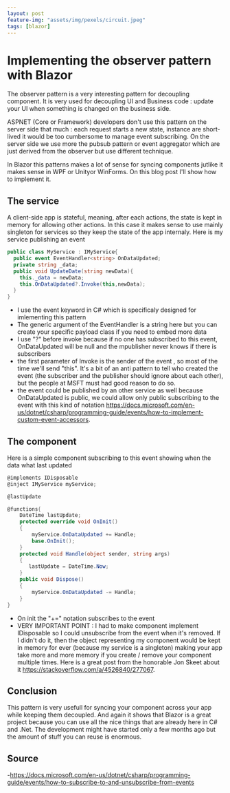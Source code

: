 ```yaml
---
layout: post
feature-img: "assets/img/pexels/circuit.jpeg"
tags: [blazor]
---
```


# Implementing the observer pattern with Blazor

The observer pattern is a very interesting pattern for decoupling component. It is very used for decoupling UI and Business code : update your UI when something is changed on the business side.

ASPNET (Core or Framework) developers don't use this pattern on the server side that much : each request starts a new state, instance are short-lived it would be too cumbersome to manage event subscribing. On the server side we use more the pubsub pattern or event aggregator which are just derived from the observer but use different technique.

In Blazor this patterns makes a lot of sense for syncing components jutlike it makes sense in WPF or Unityor WinForms. On this blog post I'll show how to implement it.

## The service
A client-side app is stateful, meaning, after each actions, the state is kept in memory for allowing other actions. In this case it makes sense to use mainly singleton for services so they keep the state of the app internaly. Here is my service publishing an event

```cs
public class MyService : IMyService{
  public event EventHandler<string> OnDataUpdated;
  private string _data;
  public void UpdateDate(string newData){
    this._data = newData;
    this.OnDataUpdated?.Invoke(this,newData);
  }
}
```
- I use the event keyword in C# which is specificaly designed for imlementing this pattern
- The generic argument of the EventHandler is a string here but you can create your specific payload class if you need to embed more data
- I use "?" before invoke because if no one has subscribed to this event, OnDataUpdated will be null and the mpublisher never knows if there is subscribers
- the first parameter of Invoke is the sender of the event , so most of the time we'll send "this". It's a bit of an anti pattern to tell who created the event (the subscriber and the publisher should ignore about each other), but the people at MSFT must had good reason to do so.
- the event could be published by an other service as well because OnDataUpdated is public, we could allow only public subscribing to the event with this kind of notation <https://docs.microsoft.com/en-us/dotnet/csharp/programming-guide/events/how-to-implement-custom-event-accessors>.

## The component
Here is a simple component subscribing to this event showing when the data what last updated

```cs
@implements IDisposable
@inject IMyService myService;

@lastUpdate

@functions{
    DateTime lastUpdate;
    protected override void OnInit()
    {
        myService.OnDataUpdated += Handle;
        base.OnInit();
    }
    protected void Handle(object sender, string args)
    {
       lastUpdate = DateTime.Now;        
    }
    public void Dispose()
    {
        myService.OnDataUpdated -= Handle;
    }
}

```

- On init the "+=" notation subscribes to the event
- VERY IMPORTANT POINT : I had to make component implement IDisposable so I could unsubscribe from the event when it's removed. If I didn't do it, then the object representing my component would be kept in memory for ever (because my service is a singleton) making your app take more and more memory if you create / remove your component multiple times. Here is a great post from the honorable Jon Skeet about it <https://stackoverflow.com/a/4526840/277067>.

## Conclusion

This pattern is very usefull for syncing your component across your app while keeping them decoupled. And again it shows that Blazor is a great project because you can use all the nice things that are already here in C# and .Net. The development might have started only a few months ago but the amount of stuff you can reuse is enormous.

## Source
-<https://docs.microsoft.com/en-us/dotnet/csharp/programming-guide/events/how-to-subscribe-to-and-unsubscribe-from-events>
